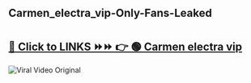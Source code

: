 
 ## Carmen_electra_vip-Only-Fans-Leaked

# <h2><a href="https://clipsfans.com/Carmen_electra_vip&ref=git">🔗 Click to LINKS ⏩⏩ 👉 🟢 Carmen electra vip </a></h2>

<a href="https://clipsfans.com/Carmen_electra_vip&ref=git" rel="nofollow" data-target="animated-image.originalLink"><img src="https://i.ibb.co.com/xMMVF88/686577567.gif" alt="Viral Video Original" style="max-width: 100%; display: inline-block;" data-target="animated-image.originalImage"></a>

